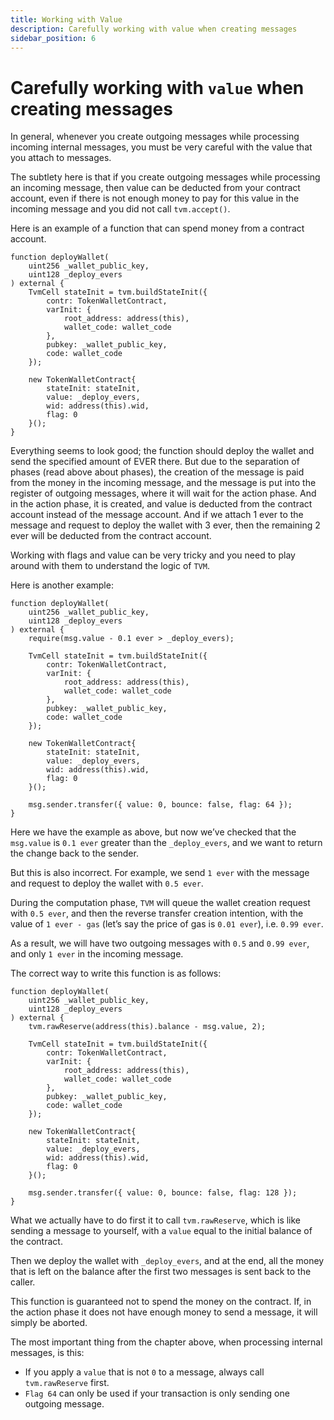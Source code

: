 ```yaml
---
title: Working with Value
description: Carefully working with value when creating messages
sidebar_position: 6
---
```


# Carefully working with `value` when creating messages

In general, whenever you create outgoing messages while processing incoming internal messages, you must be very careful with the value that you attach to messages.

The subtlety here is that if you create outgoing messages while processing an incoming message, then value can be deducted from your contract account, even if there is not enough money to pay for this value in the incoming message and you did not call `tvm.accept()`.


Here is an example of a function that can spend money from a contract account.

```solidity
function deployWallet(
    uint256 _wallet_public_key,
    uint128 _deploy_evers
) external {
    TvmCell stateInit = tvm.buildStateInit({
        contr: TokenWalletContract,
        varInit: {
            root_address: address(this),
            wallet_code: wallet_code
        },
        pubkey: _wallet_public_key,
        code: wallet_code
    });

    new TokenWalletContract{
        stateInit: stateInit,
        value: _deploy_evers,
        wid: address(this).wid,
        flag: 0
    }();
}
```

Everything seems to look good; the function should deploy the wallet and send the specified amount of EVER there. But due to the separation of phases (read above about phases), the creation of the message is paid from the money in the incoming message, and the message is put into the register of outgoing messages, where it will wait for the action phase. And in the action phase, it is created, and value is deducted from the contract account instead of the message account. And if we attach 1 ever to the message and request to deploy the wallet with 3 ever, then the remaining 2 ever will be deducted from the contract account.

Working with flags and value can be very tricky and you need to play around with them to understand the logic of `TVM`.

Here is another example:

```solidity
function deployWallet(
    uint256 _wallet_public_key,
    uint128 _deploy_evers
) external {
    require(msg.value - 0.1 ever > _deploy_evers);

    TvmCell stateInit = tvm.buildStateInit({
        contr: TokenWalletContract,
        varInit: {
            root_address: address(this),
            wallet_code: wallet_code
        },
        pubkey: _wallet_public_key,
        code: wallet_code
    });

    new TokenWalletContract{
        stateInit: stateInit,
        value: _deploy_evers,
        wid: address(this).wid,
        flag: 0
    }();

    msg.sender.transfer({ value: 0, bounce: false, flag: 64 });
}
```

Here we have the example as above, but now we’ve checked that the `msg.value` is `0.1 ever` greater than the `_deploy_evers`, and we want to return the change back to the sender.

But this is also incorrect. For example, we send `1 ever` with the message and request to deploy the wallet with `0.5 ever`.

During the computation phase, `TVM` will queue the wallet creation request with `0.5 ever`, and then the reverse transfer creation intention, with the value of `1 ever - gas` (let’s say the price of gas is `0.01 ever`), i.e. `0.99 ever`.

As a result, we will have two outgoing messages with `0.5` and `0.99 ever`, and only `1 ever` in the incoming message.

The correct way to write this function is as follows:

```solidity
function deployWallet(
    uint256 _wallet_public_key,
    uint128 _deploy_evers
) external {
    tvm.rawReserve(address(this).balance - msg.value, 2);

    TvmCell stateInit = tvm.buildStateInit({
        contr: TokenWalletContract,
        varInit: {
            root_address: address(this),
            wallet_code: wallet_code
        },
        pubkey: _wallet_public_key,
        code: wallet_code
    });

    new TokenWalletContract{
        stateInit: stateInit,
        value: _deploy_evers,
        wid: address(this).wid,
        flag: 0
    }();

    msg.sender.transfer({ value: 0, bounce: false, flag: 128 });
}
```

What we actually have to do first it to call `tvm.rawReserve`, which is like sending a message to yourself, with a `value` equal to the initial balance of the contract.

Then we deploy the wallet with `_deploy_evers`, and at the end, all the money that is left on the balance after the first two messages is sent back to the caller.

This function is guaranteed not to spend the money on the contract. If, in the action phase it does not have enough money to send a message, it will simply be aborted.

The most important thing from the chapter above, when processing internal messages, is this:

- If you apply a `value` that is not `0` to a message, always call `tvm.rawReserve` first.
- `Flag 64` can only be used if your transaction is only sending one outgoing message.
